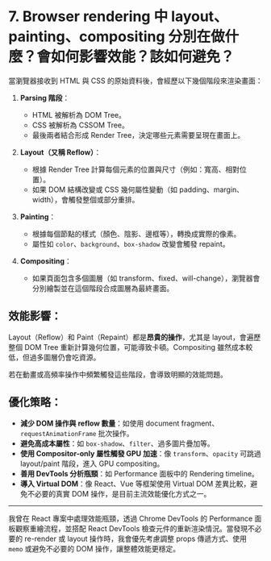 # 7. Browser rendering 中 layout、painting、compositing 分別在做什麼？會如何影響效能？該如何避免？

當瀏覽器接收到 HTML 與 CSS 的原始資料後，會經歷以下幾個階段來渲染畫面：

1. **Parsing 階段**：

   - HTML 被解析為 DOM Tree。
   - CSS 被解析為 CSSOM Tree。
   - 最後兩者結合形成 Render Tree，決定哪些元素需要呈現在畫面上。

2. **Layout（又稱 Reflow）**：

   - 根據 Render Tree 計算每個元素的位置與尺寸（例如：寬高、相對位置）。
   - 如果 DOM 結構改變或 CSS 幾何屬性變動（如 padding、margin、width），會觸發整個或部分重排。

3. **Painting**：

   - 根據每個節點的樣式（顏色、陰影、邊框等），轉換成實際的像素。
   - 屬性如 `color`、`background`、`box-shadow` 改變會觸發 repaint。

4. **Compositing**：
   - 如果頁面包含多個圖層（如 transform、fixed、will-change），瀏覽器會分別繪製並在這個階段合成圖層為最終畫面。

## 效能影響：

Layout（Reflow）和 Paint（Repaint）都是**昂貴的操作**，尤其是 layout，會遍歷整個 DOM Tree 重新計算幾何位置，可能導致卡頓。Compositing 雖然成本較低，但過多圖層仍會吃資源。

若在動畫或高頻率操作中頻繁觸發這些階段，會導致明顯的效能問題。

## 優化策略：

- **減少 DOM 操作與 reflow 數量**：如使用 document fragment、`requestAnimationFrame` 批次操作。
- **避免高成本屬性**：如 `box-shadow`、`filter`、過多圖片疊加等。
- **使用 Compositor-only 屬性觸發 GPU 加速**：像 `transform`、`opacity` 可跳過 layout/paint 階段，進入 GPU compositing。
- **善用 DevTools 分析瓶頸**：如 Performance 面板中的 Rendering timeline。
- **導入 Virtual DOM**：像 React、Vue 等框架使用 Virtual DOM 差異比較，避免不必要的真實 DOM 操作，是目前主流效能優化方式之一。

---

我曾在 React 專案中處理效能瓶頸，透過 Chrome DevTools 的 Performance 面板觀察重繪流程，並搭配 React DevTools 檢查元件的重新渲染情況。當發現不必要的 re-render 或 layout 操作時，我會優先考慮調整 props 傳遞方式、使用 `memo` 或避免不必要的 DOM 操作，讓整體效能更穩定。
